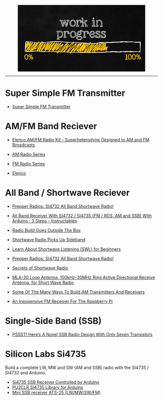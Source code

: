 <!--
Maintainer:   jeffskinnerbox@yahoo.com / www.jeffskinnerbox.me
Version:      0.0.0
-->


<div align="center">
<img src="https://raw.githubusercontent.com/jeffskinnerbox/blog/main/content/images/banners-bkgrds/work-in-progress.jpg" title="These materials require additional work and are not ready for general use." align="center" width=420px height=219px>
</div>


-----



# Super Simple FM Transmitter
* [Super Simple FM Transmitter](https://hackaday.com/2013/12/07/super-simple-fm-transmitter/)

# AM/FM Band Reciever
* [Elenco AM/FM Radio Kit - Superheterodyne Designed to AM and FM Broadcasts](https://www.amazon.com/gp/product/B008515U1U)

* [AM Radio Series](https://www.youtube.com/playlist?list=PLveP8oiH14b7ZbPYwTWYK1TG59Du6fvv1)
* [FM Radio Series](https://www.youtube.com/watch?v=IY48rJtdbSs&list=PLveP8oiH14b6mkZ2KiUNHj96e4Fmauxpc)
* [Elenco](https://www.youtube.com/c/TheOffsetVolt/search?query=Elenco%20)

# All Band / Shortwave Reciever
* [Prepper Radios: SI4732 All Band Shortwave Radio!](https://www.youtube.com/watch?v=6cyw0diZVTI)
* [All Band Receiver With SI4732 / SI4735 (FM / RDS, AM and SSB) With Arduino : 3 Steps - Instructables](https://www.instructables.com/All-Band-Receiver-With-Si4735-FM-RDS-AM-and-SSB-Wi/)
* [Radio Build Goes Outside The Box](https://hackaday.com/2021/06/03/radio-build-goes-outside-the-box/)

* [Shortwave Radio Picks Up Sideband](https://hackaday.com/2021/09/29/shortwave-radio-picks-up-sideband/)

* [Learn About Shortwave Listening (SWL) for Beginners](https://www.youtube.com/watch?v=vYX3y9GZDdg)
* [Prepper Radios: SI4732 All Band Shortwave Radio!](https://www.youtube.com/watch?v=6cyw0diZVTI)
* [Secrets of Shortwave Radio](https://www.youtube.com/watch?v=j_I2jaKbnPk)

* [MLA-30 Loop Antenna, 100kHz-30MHz Ring Active Directional Receive Antenna, for Short Wave Radio](https://www.amazon.com/dp/B08FDKJ5L1/)

* [Some Of The Many Ways To Build AM Transmitters And Receivers](https://hackaday.com/2021/06/25/some-of-the-many-ways-to-build-am-transmitters-and-receivers/)

* [An Inexpensive FM Receiver For The Raspberry Pi](https://hackaday.com/2021/09/07/an-inexpensive-fm-receiver-for-the-raspberry-pi/)

# Single-Side Band (SSB)
* [PSSST! Here’s A Novel SSB Radio Design With Only Seven Transistors](https://hackaday.com/2021/11/20/pssst-heres-a-novel-ssb-radio-design-with-only-seven-transistors/)

# Silicon Labs Si4735
Build a complete LW, MW and SW (AM and SSB) radio with the SI4735 / SI4732 and Arduino.

* [Si4735 SSB Receiver Controlled by Arduino](https://hackaday.io/project/170145-si4735-ssb-receiver-controlled-by-arduino)
* [PU2CLR SI4735 Library for Arduino](https://github.com/pu2clr/SI4735)
* [Mini SSB receiver ATS-25 (LW/MW/SW/FM)](https://www.youtube.com/watch?v=M6Hgx93mleA)
